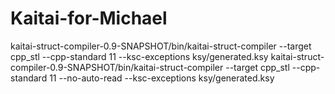 # Kaitai-for-Michael

kaitai-struct-compiler-0.9-SNAPSHOT/bin/kaitai-struct-compiler --target cpp_stl --cpp-standard 11 --ksc-exceptions ksy/generated.ksy
kaitai-struct-compiler-0.9-SNAPSHOT/bin/kaitai-struct-compiler --target cpp_stl --cpp-standard 11 --no-auto-read --ksc-exceptions ksy/generated.ksy


